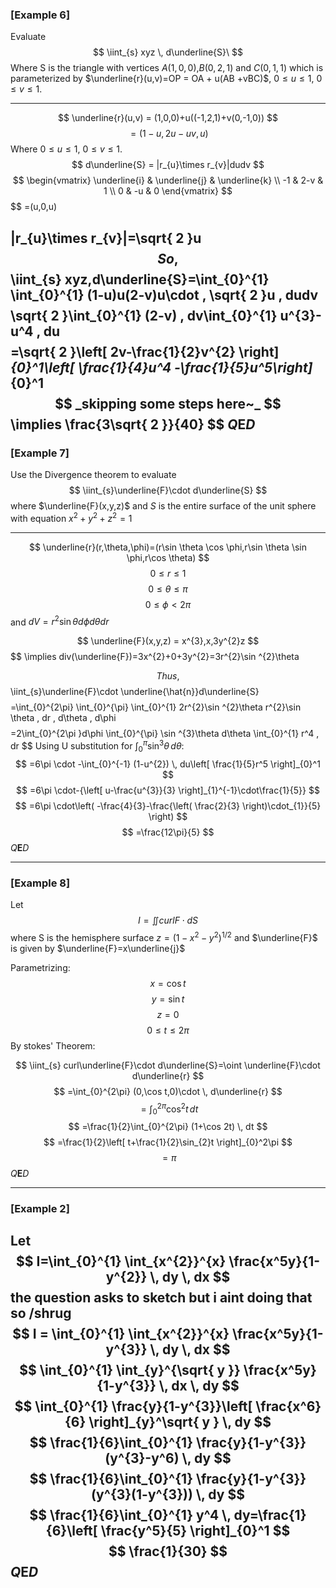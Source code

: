 ### [Example 6]

Evaluate
$$
\iint_{s} xyz \, d\underline{S}\
$$
Where S is the triangle with vertices $A(1,0,0)$,$B(0,2,1)$ and $C(0,1,1)$ which is parameterized by $\underline{r}(u,v)=OP = OA + u(AB +vBC)$, $0\leq u\leq 1$, $0\leq v\leq 1$.

---

$$
\underline{r}(u,v) = (1,0,0)+u((-1,2,1)+v(0,-1,0))
$$
$$
=(1-u,2u-uv,u)
$$
Where $0\leq u\leq 1$, $0\leq v\leq 1$.
$$
d\underline{S} = |r_{u}\times r_{v}|dudv
$$
$$
\begin{vmatrix}
\underline{i} & \underline{j} & \underline{k} \\
-1 & 2-v & 1 \\
0 & -u & 0
\end{vmatrix}
$$
$$
=(u,0,u)

$$
$$
|r_{u}\times r_{v}|=\sqrt{ 2 }u
$$
So,
$$
\iint_{s} xyz\,d\underline{S}=\int_{0}^{1} \int_{0}^{1} (1-u)u(2-v)u\cdot \, \sqrt{ 2 }u  \, dudv
$$
$$
\sqrt{ 2 }\int_{0}^{1} (2-v) \, dv\int_{0}^{1} u^{3}-u^4 \, du
$$
$$
=\sqrt{ 2 }\left[ 2v-\frac{1}{2}v^{2} \right]_{0}^1\left[ \frac{1}{4}u^4 -\frac{1}{5}u^5\right]_{0}^1
$$
_skipping some steps here~_
$$
\implies  \frac{3\sqrt{ 2 }}{40} 
$$
$Q\mathbf{E}D$
---
### [Example 7]

Use the Divergence theorem to evaluate 
$$
\iint_{s}\underline{F}\cdot d\underline{S}
$$
where $\underline{F}(x,y,z)$ and $S$ is the entire surface of the unit sphere with equation $x^{2}+y^{2}+z^{2}=1$

---
$$
\underline{r}(r,\theta,\phi)=(r\sin \theta \cos \phi,r\sin \theta \sin \phi,r\cos \theta)
$$
$$
0\leq r\leq 1
$$
$$
0\leq \theta\leq \pi
$$
$$
0\leq \phi<2\pi
$$
and $dV=r^{2}\sin \theta d\phi d\theta dr$

$$
\underline{F}(x,y,z) = x^{3},x,3y^{2}z
$$
$$
\implies div(\underline{F})=3x^{2}+0+3y^{2}=3r^{2}\sin ^{2}\theta

$$
Thus,
$$
\iint_{s}\underline{F}\cdot \underline{\hat{n}}d\underline{S}
$$
$$
=\int_{0}^{2\pi} \int_{0}^{\pi} \int_{0}^{1} 2r^{2}\sin ^{2}\theta r^{2}\sin \theta \, dr  \, d\theta  \, d\phi
$$
$$
=2\int_{0}^{2\pi }d\phi \int_{0}^{\pi} \sin ^{3}\theta d\theta \int_{0}^{1} r^4 \, dr
$$
Using U substitution for $\int_{0}^{\pi} \sin ^{3}\theta \, d\theta$:
$$
=6\pi \cdot -\int_{0}^{-1} (1-u^{2}) \, du\left[ \frac{1}{5}r^5 \right]_{0}^1
$$
$$
=6\pi \cdot-{\left[ u-\frac{u^{3}}{3} \right]_{1}^{-1}\cdot\frac{1}{5}}
$$
$$
=6\pi \cdot\left( -\frac{4}{3}-\frac{\left( \frac{2}{3} \right)\cdot_{1}}{5} \right)
$$
$$
=\frac{12\pi}{5}
$$
$Q\mathbf{E}D$

---
### [Example 8]

Let
$$
I=\iint curlF\cdot dS
$$
where S is the hemisphere surface $z=(1-x^{2}-y^{2})^{1/2}$ and $\underline{F}$ is given by $\underline{F}=x\underline{j}$

Parametrizing:
$$
x=\cos t
$$
$$
y=\sin t
$$
$$
z=0
$$
$$
0\leq t\leq 2\pi
$$
By stokes' Theorem:

$$
\iint_{s} curl\underline{F}\cdot d\underline{S}=\oint \underline{F}\cdot d\underline{r}
$$
$$
=\int_{0}^{2\pi} (0,\cos t,0)\cdot \, d\underline{r} 
$$
$$
=\int_{0}^{2\pi} \cos ^{2}t \, dt
$$
$$
=\frac{1}{2}\int_{0}^{2\pi} (1+\cos 2t) \, dt
$$
$$
=\frac{1}{2}\left[ t+\frac{1}{2}\sin_{2}t \right]_{0}^2\pi
$$
$$
=\pi
$$
$Q\mathbf{E}D$

---

### [Example 2]

Let
$$
I=\int_{0}^{1} \int_{x^{2}}^{x} \frac{x^5y}{1-y^{2}} \, dy  \, dx 
$$
	the question asks to sketch but i aint doing that so /shrug
$$
I = \int_{0}^{1} \int_{x^{2}}^{x} \frac{x^5y}{1-y^{3}} \, dy  \, dx
$$
$$
\int_{0}^{1} \int_{y}^{\sqrt{ y }} \frac{x^5y}{1-y^{3}} \, dx  \, dy
$$
$$
\int_{0}^{1} \frac{y}{1-y^{3}}\left[ \frac{x^6}{6} \right]_{y}^\sqrt{ y } \, dy
$$
$$
\frac{1}{6}\int_{0}^{1} \frac{y}{1-y^{3}}(y^{3}-y^6) \, dy 
$$
$$
\frac{1}{6}\int_{0}^{1} \frac{y}{1-y^{3}}(y^{3}(1-y^{3})) \, dy
$$
$$
\frac{1}{6}\int_{0}^{1} y^4 \, dy=\frac{1}{6}\left[ \frac{y^5}{5} \right]_{0}^1
$$
$$
\frac{1}{30}
$$
$Q\mathbf{E}D$
---
